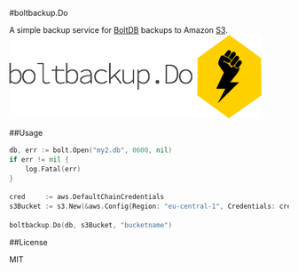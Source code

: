 #boltbackup.Do

A simple backup service for [BoltDB](https://github.com/boltdb/bolt) backups to Amazon [S3](https://github.com/aws/aws-sdk-go).
![logo](boltbackup_logo.png)

##Usage

```go
db, err := bolt.Open("my2.db", 0600, nil)
if err != nil {
	log.Fatal(err)
}

cred     := aws.DefaultChainCredentials
s3Bucket := s3.New(&aws.Config{Region: "eu-central-1", Credentials: cred, LogLevel: 1})

boltbackup.Do(db, s3Bucket, "bucketname")
```

##License

MIT
